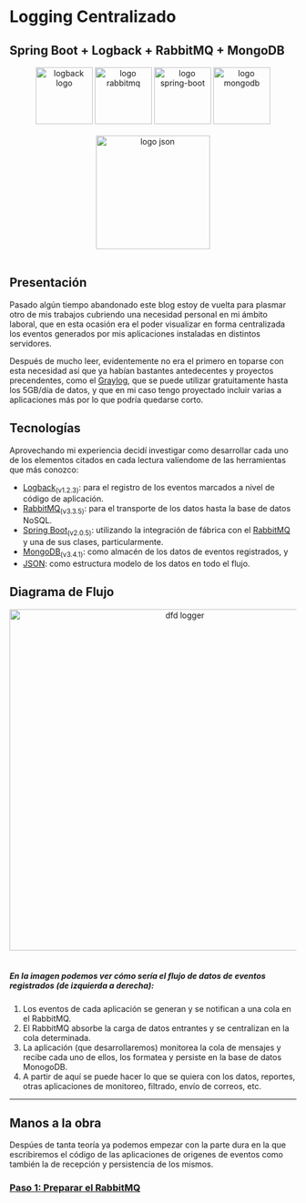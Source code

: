 # Logging Centralizado

## Spring Boot + Logback + RabbitMQ + MongoDB

<div align="center">
<img src="https://drive.google.com/uc?id=1AocSmYP20Lu3o0jIai-O3N2dCkwzRMl2" width="100" alt="logback logo"/>
<img src="https://drive.google.com/uc?id=10DadrJ-pfkwcWLIEQXkrnt0A7lHIxZyk" width="100" alt="logo rabbitmq"/>
<img src="https://drive.google.com/uc?id=173WPgVpK5eHkAyI84qLo_d8lNE0bcvb-" width="100" alt="logo spring-boot"/>
<img src="https://drive.google.com/uc?id=1VM92SaWbjKGYUAibjhEkrXI0K_RrADBm" width="100" alt="logo mongodb"/>
</div><br/>
<div align="center">
<img src="https://drive.google.com/uc?id=1gIX_QEYZFQTYoAlCS6Ab9XlkERxFStUS" width="200" alt="logo json"/>
</div>
<br/>

## Presentación

Pasado algún tiempo abandonado este blog estoy de vuelta para plasmar otro de mis trabajos  cubriendo una necesidad personal en mi ámbito laboral, que en esta ocasión era el poder visualizar en forma centralizada los eventos generados por mis aplicaciones instaladas en distintos servidores.

Después de mucho leer, evidentemente no era el primero en toparse con esta necesidad así que ya habían bastantes antedecentes y proyectos precendentes, como el  [Graylog](https://www.graylog.org/overview), que se puede utilizar gratuitamente hasta los 5GB/día de datos, y que en mi caso tengo proyectado incluir varias a aplicaciones más por lo que podría quedarse corto.


## Tecnologías

Aprovechando mi experiencia decidí investigar como desarrollar cada uno de los elementos citados en cada lectura valíendome de las herramientas que más conozco:

- [Logback](https://logback.qos.ch/)<sub>(v1.2.3)</sub>: para el registro de los eventos marcados a nivel de código de aplicación.
- [RabbitMQ](https://www.rabbitmq.com/)<sub>(v3.3.5)</sub>: para el transporte de los datos hasta la base de datos NoSQL.
- [Spring Boot](https://spring.io/projects/spring-boot)<sub>(v2.0.5)</sub>: utilizando la integración de fábrica con el [RabbitMQ](https://www.rabbitmq.com/) y una de sus clases, particularmente.
- [MongoDB](https://www.mongodb.com/es)<sub>(v3.4.1)</sub>: como almacén de los datos de eventos registrados, y
- [JSON](https://www.json.org/): como estructura modelo de los datos en todo el flujo.


## Diagrama de Flujo

<div align="center"><img src="https://drive.google.com/uc?id=1VMny-HWh1Ez-ezZ1Q1UqBBhS9d-1AzIx" width="600" alt="dfd logger"/></div>
<br/>


##### En la imagen podemos ver cómo sería el flujo de datos de eventos registrados (de izquierda a derecha):

1. Los eventos de cada aplicación se generan y se notifican a una cola en el RabbitMQ.
2. El RabbitMQ absorbe la carga de datos entrantes y se centralizan en la cola determinada.
3. La aplicación (que desarrollaremos) monitorea la cola de mensajes y recibe cada uno de ellos, los formatea y persiste en la base de datos MonogoDB.
4. A partir de aquí se puede hacer lo que se quiera con los datos, reportes, otras aplicaciones de monitoreo, filtrado, envío de correos, etc.

----

## Manos a la obra

Despúes de tanta teoría ya podemos empezar con la parte dura en la que escribiremos el código de las aplicaciones de origenes de eventos como también la de recepción y persistencia de los mismos.

### [Paso 1: Preparar el RabbitMQ](./mongolog/rabbitconf)
